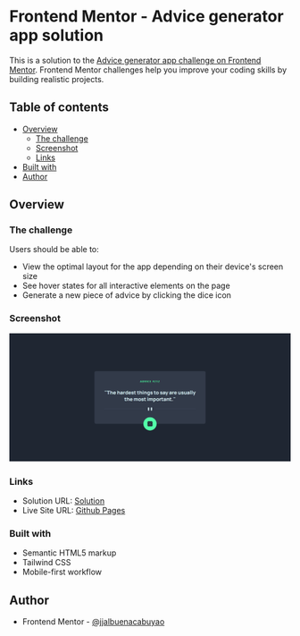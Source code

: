 # Frontend Mentor - Advice generator app solution

This is a solution to the [Advice generator app challenge on Frontend Mentor](https://www.frontendmentor.io/challenges/advice-generator-app-QdUG-13db). Frontend Mentor challenges help you improve your coding skills by building realistic projects.

## Table of contents

- [Overview](#overview)
  - [The challenge](#the-challenge)
  - [Screenshot](#screenshot)
  - [Links](#links)
- [Built with](#built-with)
- [Author](#author)


## Overview

### The challenge

Users should be able to:

- View the optimal layout for the app depending on their device's screen size
- See hover states for all interactive elements on the page
- Generate a new piece of advice by clicking the dice icon

### Screenshot

![](./screenshot.png)

### Links

- Solution URL: [Solution](https://www.frontendmentor.io/solutions/advice-generator-app-PEYbu1KoJ4)
- Live Site URL: [Github Pages](https://jjalbuenacabuyao.github.io/advice-generator-app-main/dist/)

### Built with

- Semantic HTML5 markup
- Tailwind CSS
- Mobile-first workflow

## Author

- Frontend Mentor - [@jjalbuenacabuyao](https://www.frontendmentor.io/profile/jjalbuenacabuyao)


